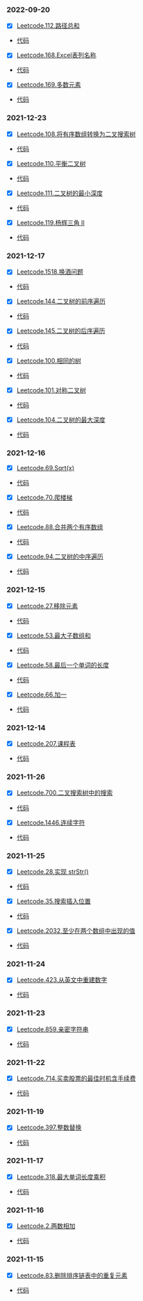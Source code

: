 ### 2022-09-20
- [x] [Leetcode.112.路径总和](https://leetcode.cn/problems/path-sum/)
* [代码](https://github.com/SweetOlive/Lings/blob/master/LeetCode/src/leetcode/leetcode112.java)

- [x] [Leetcode.168.Excel表列名称](https://leetcode.cn/problems/excel-sheet-column-title/)
* [代码](https://github.com/SweetOlive/Lings/blob/master/LeetCode/src/leetcode/leetcode168.java)

- [x] [Leetcode.169.多数元素](https://leetcode.cn/problems/majority-element/)
* [代码](https://github.com/SweetOlive/Lings/blob/master/LeetCode/src/leetcode/leetcode169.java)

### 2021-12-23
- [x] [Leetcode.108.将有序数组转换为二叉搜索树](https://leetcode-cn.com/problems/convert-sorted-array-to-binary-search-tree/)
* [代码](https://github.com/SweetOlive/Lings/blob/master/LeetCode/src/leetcode/leetcode108.java)

- [x] [Leetcode.110.平衡二叉树](https://leetcode-cn.com/problems/balanced-binary-tree/)
* [代码](https://github.com/SweetOlive/Lings/blob/master/LeetCode/src/leetcode/leetcode110.java)

- [x] [Leetcode.111.二叉树的最小深度](https://leetcode-cn.com/problems/minimum-depth-of-binary-tree/)
* [代码](https://github.com/SweetOlive/Lings/blob/master/LeetCode/src/leetcode/leetcode111.java)

- [x] [Leetcode.119.杨辉三角 II](https://leetcode-cn.com/problems/pascals-triangle-ii/)
* [代码](https://github.com/SweetOlive/Lings/blob/master/LeetCode/src/leetcode/leetcode119.java)

### 2021-12-17
- [x] [Leetcode.1518.换酒问题](https://leetcode-cn.com/problems/water-bottles/)
* [代码](https://github.com/SweetOlive/Lings/blob/master/LeetCode/src/leetcode/leetcode1518.java)

- [x] [Leetcode.144.二叉树的前序遍历](https://leetcode-cn.com/problems/binary-tree-preorder-traversal/)
* [代码](https://github.com/SweetOlive/Lings/blob/master/LeetCode/src/leetcode/leetcode144.java)

- [x] [Leetcode.145.二叉树的后序遍历](https://leetcode-cn.com/problems/binary-tree-postorder-traversal/)
* [代码](https://github.com/SweetOlive/Lings/blob/master/LeetCode/src/leetcode/leetcode145.java)

- [x] [Leetcode.100.相同的树](https://leetcode-cn.com/problems/same-tree/)
* [代码](https://github.com/SweetOlive/Lings/blob/master/LeetCode/src/leetcode/leetcode100.java)

- [x] [Leetcode.101.对称二叉树](https://leetcode-cn.com/problems/symmetric-tree/)
* [代码](https://github.com/SweetOlive/Lings/blob/master/LeetCode/src/leetcode/leetcode101.java)

- [x] [Leetcode.104.二叉树的最大深度](https://leetcode-cn.com/problems/maximum-depth-of-binary-tree/)
* [代码](https://github.com/SweetOlive/Lings/blob/master/LeetCode/src/leetcode/leetcode104.java)

### 2021-12-16
- [x] [Leetcode.69.Sqrt(x)](https://leetcode-cn.com/problems/sqrtx/)
* [代码](https://github.com/SweetOlive/Lings/blob/master/LeetCode/src/leetcode/leetcode69.java)

- [x] [Leetcode.70.爬楼梯](https://leetcode-cn.com/problems/climbing-stairs/)
* [代码](https://github.com/SweetOlive/Lings/blob/master/LeetCode/src/leetcode/leetcode70.java)

- [x] [Leetcode.88.合并两个有序数组](https://leetcode-cn.com/problems/merge-sorted-array/)
* [代码](https://github.com/SweetOlive/Lings/blob/master/LeetCode/src/leetcode/leetcode88.java)

- [x] [Leetcode.94.二叉树的中序遍历](https://leetcode-cn.com/problems/binary-tree-inorder-traversal/)
* [代码](https://github.com/SweetOlive/Lings/blob/master/LeetCode/src/leetcode/leetcode94.java)

### 2021-12-15
- [x] [Leetcode.27.移除元素](https://leetcode-cn.com/problems/remove-element/)
* [代码](https://github.com/SweetOlive/Lings/blob/master/LeetCode/src/leetcode/leetcode27.java)

- [x] [Leetcode.53.最大子数组和](https://leetcode-cn.com/problems/maximum-subarray/)
* [代码](https://github.com/SweetOlive/Lings/blob/master/LeetCode/src/leetcode/leetcode53.java)

- [x] [Leetcode.58.最后一个单词的长度](https://leetcode-cn.com/problems/length-of-last-word/)
* [代码](https://github.com/SweetOlive/Lings/blob/master/LeetCode/src/leetcode/leetcode58.java)

- [x] [Leetcode.66.加一](https://leetcode-cn.com/problems/plus-one/)
* [代码](https://github.com/SweetOlive/Lings/blob/master/LeetCode/src/leetcode/leetcode66.java)

### 2021-12-14
- [x] [Leetcode.207.课程表](https://leetcode-cn.com/problems/course-schedule/)     
* [代码](https://github.com/SweetOlive/Lings/blob/master/LeetCode/src/leetcode/leetcode207.java)

### 2021-11-26
- [x] [Leetcode.700.二叉搜索树中的搜索](https://leetcode-cn.com/problems/search-in-a-binary-search-tree/)
* [代码](https://github.com/SweetOlive/Lings/blob/master/LeetCode/src/leetcode/leetcode700.java)

- [x] [Leetcode.1446.连续字符](https://leetcode-cn.com/problems/consecutive-characters/)
* [代码](https://github.com/SweetOlive/Lings/blob/master/LeetCode/src/leetcode/leetcode1446.java)

### 2021-11-25
- [x] [Leetcode.28.实现 strStr()](https://leetcode-cn.com/problems/implement-strstr/)
* [代码](https://github.com/SweetOlive/Lings/blob/master/LeetCode/src/leetcode/leetcode28.java)

- [x] [Leetcode.35.搜索插入位置](https://leetcode-cn.com/problems/search-insert-position/)
* [代码](https://github.com/SweetOlive/Lings/blob/master/LeetCode/src/leetcode/leetcode35.java)

- [x] [Leetcode.2032.至少在两个数组中出现的值](https://leetcode-cn.com/problems/two-out-of-three/)
* [代码](https://github.com/SweetOlive/Lings/blob/master/LeetCode/src/leetcode/leetcode2032.java)

### 2021-11-24
- [x] [Leetcode.423.从英文中重建数字](https://leetcode-cn.com/problems/reconstruct-original-digits-from-english/)
* [代码](https://github.com/SweetOlive/Lings/blob/master/LeetCode/src/leetcode/leetcode423.java)

### 2021-11-23
- [x] [Leetcode.859.亲密字符串](https://leetcode-cn.com/problems/buddy-strings/)
* [代码](https://github.com/SweetOlive/Lings/blob/master/LeetCode/src/leetcode/leetcode859.java)

### 2021-11-22
- [x] [Leetcode.714.买卖股票的最佳时机含手续费](https://leetcode-cn.com/problems/best-time-to-buy-and-sell-stock-with-transaction-fee/)
* [代码](https://github.com/SweetOlive/Lings/blob/master/LeetCode/src/leetcode/leetcode714.java)

### 2021-11-19
- [x] [Leetcode.397.整数替换](https://leetcode-cn.com/problems/integer-replacement/)
* [代码](https://github.com/SweetOlive/Lings/blob/master/LeetCode/src/leetcode/leetcode397.java)

### 2021-11-17
- [x] [Leetcode.318.最大单词长度乘积](https://leetcode-cn.com/problems/maximum-product-of-word-lengths/)
* [代码](https://github.com/SweetOlive/Lings/blob/master/LeetCode/src/leetcode/leetcode318.java)

### 2021-11-16
- [x] [Leetcode.2.两数相加](https://leetcode-cn.com/problems/add-two-numbers/)
* [代码](https://github.com/SweetOlive/Lings/blob/master/LeetCode/src/leetcode/leetcode2.java)

### 2021-11-15
- [x] [Leetcode.83.删除排序链表中的重复元素](https://leetcode-cn.com/problems/remove-duplicates-from-sorted-list/)
* [代码](https://github.com/SweetOlive/Lings/blob/master/LeetCode/src/leetcode/leetcode83.java)